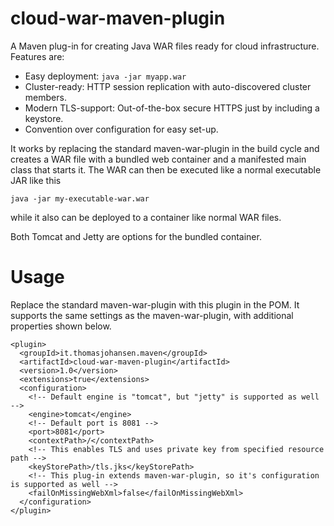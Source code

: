 # cloud-war-maven-plugin

A Maven plug-in for creating Java WAR files ready for cloud infrastructure. Features are:

* Easy deployment: `java -jar myapp.war`
* Cluster-ready: HTTP session replication with auto-discovered cluster members.
* Modern TLS-support: Out-of-the-box secure HTTPS just by including a keystore.
* Convention over configuration for easy set-up.

It works by replacing the standard maven-war-plugin in the build cycle and creates a WAR file with a bundled web container and a manifested main class that starts it. The WAR can then be executed like a normal executable JAR like this

`java -jar my-executable-war.war`

while it also can be deployed to a container like normal WAR files.

Both Tomcat and Jetty are options for the bundled container.

# Usage

Replace the standard maven-war-plugin with this plugin in the POM. It supports the same settings as the maven-war-plugin, with additional properties shown below.

```
<plugin>
  <groupId>it.thomasjohansen.maven</groupId>
  <artifactId>cloud-war-maven-plugin</artifactId>
  <version>1.0</version>
  <extensions>true</extensions>
  <configuration>
    <!-- Default engine is "tomcat", but "jetty" is supported as well -->
    <engine>tomcat</engine>
    <!-- Default port is 8081 -->
    <port>8081</port>
    <contextPath>/</contextPath>
    <!-- This enables TLS and uses private key from specified resource path -->
    <keyStorePath>/tls.jks</keyStorePath>
    <!-- This plug-in extends maven-war-plugin, so it's configuration is supported as well -->
    <failOnMissingWebXml>false</failOnMissingWebXml>
  </configuration>
</plugin>
```
